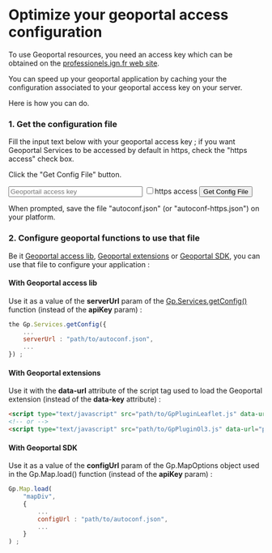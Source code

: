 # Optimize your geoportal access configuration 

To use Geoportal resources, you need an access key which can be obtained on the [professionels.ign.fr web site](http://professionnels.ign.fr/ign/contrats).

You can speed up your geoportal application by caching your the configuration associated to your geoportal access key on your server.

Here is how you can do.


### 1. Get the configuration file

Fill the input text below with your geoportal access key ; if you want Geoportal Services to be accessed by default in https, check the "https access" check box.

Click the "Get Config File" button.

<p>
<input type="text" class="form-control input-sm" placeholder="Geoportail access key" size="30" id="apiKey" class="key-value"></input>
<input type="checkbox" id="https-cb" >https access</input>
<input type="button" onclick="doIt()" id="key-button" value="Get Config File" class="key-button" ></input></p>
<script type="text/javascript" src="./scripts/GpServices.js"></script>
<script type="text/javascript">

function doIt() {
    var kelem = document.getElementById("apiKey") ;
    if (!kelem.value || kelem.value.trim().length == 0) {
        return ;
    }
    // disable submit button
    var belem = document.getElementById("key-button") ;
    belem.setAttribute("disabled", "true") ;
    // makes pointer wait
    belem.style.cursor = "wait" ;
    var article = document.getElementsByClassName("content")[0];
    article.style.cursor = "wait" ;
    // https access
    var httpsCB = document.getElementById("https-cb") ;
    var protocol = "http" ;
    var resultFileName = "autoconf.json" ;
    if (httpsCB.checked) {
        protocol += "s" ;
        resultFileName = "autoconf-https.json" ;
    }
    var getconfigUrl = protocol + "://wxs.ign.fr/" + kelem.value.trim() + "/autoconf" ;
    Gp.Services.getConfig({
        // apiKey : kelem.value.trim(),
        serverUrl : getconfigUrl,
        rawResponse : true,
        onSuccess : function(result) {
            var jsonpResult = result ;
            if (result.indexOf("callback") < 0) {
                // result en XML => needs jsonp
                jsonpResult = 'callback({"http":{"status":200,"error":null},"xml":"' + result.replace(/"/g,'\\"') + '"});' ;
            }
            var a = document.createElement("a") ;
            a.setAttribute("href","data:text/javascript;charset=utf-8," + encodeURIComponent(jsonpResult)) ;
            a.setAttribute("download", resultFileName) ;
            document.body.appendChild(a) ;
            a.click() ;
            // re-enable submit button
            belem.removeAttribute("disabled") ;
            // re-change cursor
            article.style.cursor = "auto" ;
            belem.style.cursor = "auto" ;
        }
    }) ;
}
</script>


When prompted, save the file "autoconf.json" (or "autoconf-https.json") on your platform.


### 2. Configure geoportal functions to use that file

Be it [Geoportal access lib](https://github.com/ignf/geoportal-access-lib), [Geoportal extensions](https://github.com/IGNF/geoportal-extensions) or [Geoportal SDK](http://ignf.github.io/evolution-apigeoportail/sdk/presentation.html), you can use that file to configure your application :


#### With Geoportal access lib

Use it as a value of the **serverUrl** param of the [Gp.Services.getConfig()](http://ignf.github.io/geoportal-access-lib/latest/jsdoc/module-Services.html#~getConfig) function (instead of the **apiKey** param) :

``` javascript
the Gp.Services.getConfig({
    ...
    serverUrl : "path/to/autoconf.json",
    ...
}) ;
```


#### With Geoportal extensions

Use it with the **data-url** attribute of the script tag used to load the Geoportal extension (instead of the **data-key** attribute) :

``` html
<script type="text/javascript" src="path/to/GpPluginLeaflet.js" data-url="path/to/autoconf.json"></script>
<!-- or -->
<script type="text/javascript" src="path/to/GpPluginOl3.js" data-url="path/to/autoconf.json"></script>
```


#### With Geoportal SDK

Use it as a value of the **configUrl** param of the Gp.MapOptions object used in the Gp.Map.load() function (instead of the **apiKey** param) :

``` javascript
Gp.Map.load(
    "mapDiv",    
    {
        ...
        configUrl : "path/to/autoconf.json",
        ...
    }
) ;
```



